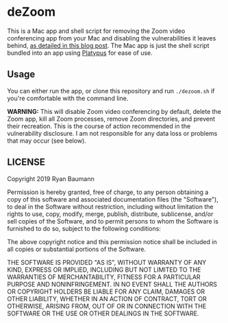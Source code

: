 # deZoom

This is a Mac app and shell script for removing the Zoom video conferencing app from your Mac and disabling the vulnerabilities it leaves behind, [as detailed in this blog post](https://medium.com/@jonathan.leitschuh/zoom-zero-day-4-million-webcams-maybe-an-rce-just-get-them-to-visit-your-website-ac75c83f4ef5). The Mac app is just the shell script bundled into an app using [Platypus](https://sveinbjorn.org/platypus) for ease of use.

## Usage

You can either run the app, or clone this repository and run `./dezoom.sh` if you're comfortable with the command line.

**WARNING:** This will disable Zoom video conferencing by default, delete the Zoom app, kill all Zoom processes, remove Zoom directories, and prevent their recreation. This is the course of action recommended in the vulnerability disclosure. I am not responsible for any data loss or problems that may occur (see below).

## LICENSE

Copyright 2019 Ryan Baumann

Permission is hereby granted, free of charge, to any person obtaining a copy of this software and associated documentation files (the "Software"), to deal in the Software without restriction, including without limitation the rights to use, copy, modify, merge, publish, distribute, sublicense, and/or sell copies of the Software, and to permit persons to whom the Software is furnished to do so, subject to the following conditions:

The above copyright notice and this permission notice shall be included in all copies or substantial portions of the Software.

THE SOFTWARE IS PROVIDED "AS IS", WITHOUT WARRANTY OF ANY KIND, EXPRESS OR IMPLIED, INCLUDING BUT NOT LIMITED TO THE WARRANTIES OF MERCHANTABILITY, FITNESS FOR A PARTICULAR PURPOSE AND NONINFRINGEMENT. IN NO EVENT SHALL THE AUTHORS OR COPYRIGHT HOLDERS BE LIABLE FOR ANY CLAIM, DAMAGES OR OTHER LIABILITY, WHETHER IN AN ACTION OF CONTRACT, TORT OR OTHERWISE, ARISING FROM, OUT OF OR IN CONNECTION WITH THE SOFTWARE OR THE USE OR OTHER DEALINGS IN THE SOFTWARE.
